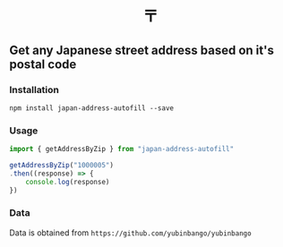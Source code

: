 <h1 align="center">〒</h1>

## Get any Japanese street address based on it's postal code

### Installation

`npm install japan-address-autofill --save`

### Usage

```js
import { getAddressByZip } from "japan-address-autofill"

getAddressByZip("1000005")
.then((response) => {
    console.log(response)
})
```

### Data

Data is obtained from `https://github.com/yubinbango/yubinbango`
